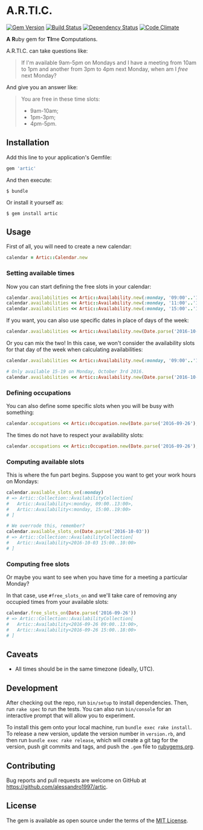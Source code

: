 # A.R.TI.C.

[![Gem Version](https://img.shields.io/gem/v/artic.svg?maxAge=3600&style=flat-square)](https://rubygems.org/gems/artic)
[![Build Status](https://img.shields.io/travis/alessandro1997/artic.svg?maxAge=3600&style=flat-square)](https://travis-ci.org/alessandro1997/artic)
[![Dependency Status](https://img.shields.io/gemnasium/alessandro1997/artic.svg?maxAge=3600&style=flat-square)](https://gemnasium.com/github.com/alessandro1997/artic)
[![Code Climate](https://img.shields.io/codeclimate/github/alessandro1997/artic.svg?maxAge=3600&style=flat-square)](https://codeclimate.com/github/alessandro1997/artic)

**A** **R**uby gem for **TI**me **C**omputations.

A.R.TI.C. can take questions like:

> If I'm available 9am-5pm on Mondays and I have a meeting from 10am to 1pm and another from 3pm
> to 4pm next Monday, when am I _free_ next Monday?

And give you an answer like:

> You are free in these time slots:
>
> - 9am-10am;
> - 1pm-3pm;
> - 4pm-5pm.

## Installation

Add this line to your application's Gemfile:

```ruby
gem 'artic'
```

And then execute:

    $ bundle

Or install it yourself as:

    $ gem install artic

## Usage

First of all, you will need to create a new calendar:

```ruby
calendar = Artic::Calendar.new
```

### Setting available times

Now you can start defining the free slots in your calendar:

```ruby
calendar.availabilities << Artic::Availability.new(:monday, '09:00'..'11:00')
calendar.availabilities << Artic::Availability.new(:monday, '11:00'..'13:00')
calendar.availabilities << Artic::Availability.new(:monday, '15:00'..'19:00')
```

If you want, you can also use specific dates in place of days of the week:

```ruby
calendar.availabilities << Artic::Availability.new(Date.parse('2016-10-03'), '15:00'..'19:00')
```

Or you can mix the two! In this case, we won't consider the availability slots for that day of the
week when calculating availabilities:

```ruby
calendar.availabilities << Artic::Availability.new(:monday, '09:00'..'17:00')

# Only available 15-19 on Monday, October 3rd 2016.
calendar.availabilities << Artic::Availability.new(Date.parse('2016-10-03'), '15:00'..'19:00')
```

### Defining occupations

You can also define some specific slots when you will be busy with something:

```ruby
calendar.occupations << Artic::Occupation.new(Date.parse('2016-09-26'), '10:00'..'12:00'))
```

The times do not have to respect your availability slots:

```ruby
calendar.occupations << Artic::Occupation.new(Date.parse('2016-09-26'), '18:00'..'20:00'))
```

### Computing available slots

This is where the fun part begins. Suppose you want to get your work hours on Mondays:

```ruby
calendar.available_slots_on(:monday)
# => Artic::Collection::AvailabilityCollection[
#   Artic::Availability<:monday, 09:00..13:00>,
#   Artic::Availability<:monday, 15:00..19:00>
# ]

# We overrode this, remember?
calendar.available_slots_on(Date.parse('2016-10-03'))
# => Artic::Collection::AvailabilityCollection[
#   Artic::Availability<2016-10-03 15:00..10:00>
# ]
```

### Computing free slots

Or maybe you want to see when you have time for a meeting a particular Monday?

In that case, use `#free_slots_on` and we'll take care of removing any occupied times from your
available slots:

```ruby
calendar.free_slots_on(Date.parse('2016-09-26'))
# => Artic::Collection::AvailabilityCollection[
#   Artic::Availability<2016-09-26 09:00..13:00>,
#   Artic::Availability<2016-09-26 15:00..18:00>
# ]
```

## Caveats

- All times should be in the same timezone (ideally, UTC).

## Development

After checking out the repo, run `bin/setup` to install dependencies. Then, run `rake spec` to run
the tests. You can also run `bin/console` for an interactive prompt that will allow you to
experiment.

To install this gem onto your local machine, run `bundle exec rake install`. To release a new
version, update the version number in `version.rb`, and then run `bundle exec rake release`, which
will create a git tag for the version, push git commits and tags, and push the `.gem` file to
[rubygems.org](https://rubygems.org).

## Contributing

Bug reports and pull requests are welcome on GitHub at https://github.com/alessandro1997/artic.

## License

The gem is available as open source under the terms of the [MIT License](http://opensource.org/licenses/MIT).
